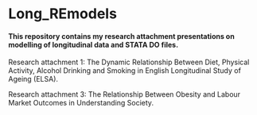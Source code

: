 # Long_REmodels

#### This repository contains my research attachment presentations on modelling of longitudinal data and STATA DO files.

Research attachment 1: The Dynamic Relationship Between Diet, Physical Activity, Alcohol Drinking and Smoking in English Longitudinal Study of Ageing (ELSA).

Research attachment 3: The Relationship Between Obesity and Labour Market Outcomes in Understanding Society.
